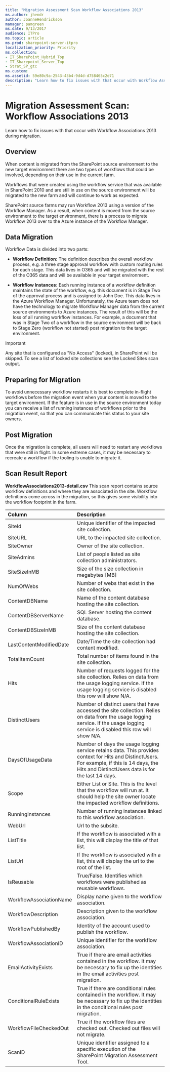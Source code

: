 ```yaml
---
title: "Migration Assessment Scan Workflow Associations 2013"
ms.author: jhendr
author: JoanneHendrickson
manager: pamgreen
ms.date: 9/13/2017
audience: ITPro
ms.topic: article
ms.prod: sharepoint-server-itpro
localization_priority: Priority
ms.collection:
- IT_SharePoint_Hybrid_Top
- IT_Sharepoint_Server_Top
- Strat_SP_gtc
ms.custom:
ms.assetid: 59e80c9a-2543-43b4-9d4d-d758465c2e71
description: "Learn how to fix issues with that occur with Workflow Associations 2013 during migration."
---
```


# Migration Assessment Scan: Workflow Associations 2013

Learn how to fix issues with that occur with Workflow Associations 2013 during migration.
  
## Overview

When content is migrated from the SharePoint source environment to the new target environment there are two types of workflows that could be involved, depending on their use in the current farm.
  
Workflows that were created using the workflow service that was available in SharePoint 2010 and are still in use on the source environment will be migrated to the new farm and will continue to work as expected.
  
SharePoint source farms may run Workflow 2013 using a version of the Workflow Manager. As a result, when content is moved from the source environment to the target environment, there is a process to migrate Workflow 2013 over to the Azure instance of the Workflow Manager.
  
## Data Migration

Workflow Data is divided into two parts:
  
- **Workflow Definition:** The definition describes the overall workflow process, e.g. a three stage approval workflow with custom routing rules for each stage. This data lives in O365 and will be migrated with the rest of the O365 data and will be available in your target environment. 
    
- **Workflow Instances:** Each running instance of a workflow definition maintains the state of the workflow, e.g. this document is in Stage Two of the approval process and is assigned to John Doe. This data lives in the Azure Workflow Manager. Unfortunately, the Azure team does not have the technology to migrate Workflow Manager data from the current source environments to Azure instances. The result of this will be the loss of all running workflow instances. For example, a document that was in Stage Two of a workflow in the source environment will be back to Stage Zero (workflow not started) post migration to the target environment. 
    
> [!IMPORTANT]
> Any site that is configured as "No Access" (locked), in SharePoint will be skipped. To see a list of locked site collections see the Locked Sites scan output. 
  
## Preparing for Migration

To avoid unnecessary workflow restarts it is best to complete in-flight workflows before the migration event when your content is moved to the target environment. If the feature is in use in the source environment today you can receive a list of running instances of workflows prior to the migration event, so that you can communicate this status to your site owners.
  
## Post Migration

Once the migration is complete, all users will need to restart any workflows that were still in flight. In some extreme cases, it may be necessary to recreate a workflow if the tooling is unable to migrate it.
  
## Scan Result Report

 **WorkflowAssociations2013-detail.csv** This scan report contains source workflow definitions and where they are associated in the site. Workflow definitions come across in the migration, so this gives some visibility into the workflow footprint in the farm. 
  
|**Column**|**Description**|
|:-----|:-----|
|SiteId  <br/> |Unique identifier of the impacted site collection.  <br/> |
|SiteURL  <br/> |URL to the impacted site collection.  <br/> |
|SiteOwner  <br/> |Owner of the site collection.  <br/> |
|SiteAdmins  <br/> |List of people listed as site collection administrators.  <br/> |
|SiteSizeInMB  <br/> |Size of the size collection in megabytes [MB]  <br/> |
|NumOfWebs  <br/> |Number of webs that exist in the site collection.  <br/> |
|ContentDBName  <br/> |Name of the content database hosting the site collection.  <br/> |
|ContentDBServerName  <br/> |SQL Server hosting the content database.  <br/> |
|ContentDBSizeInMB  <br/> |Size of the content database hosting the site collection.  <br/> |
|LastContentModifiedDate  <br/> |Date/Time the site collection had content modified.  <br/> |
|TotalItemCount  <br/> |Total number of items found in the site collection.  <br/> |
|Hits  <br/> |Number of requests logged for the site collection. Relies on data from the usage logging service. If the usage logging service is disabled this row will show N/A.  <br/> |
|DistinctUsers  <br/> |Number of distinct users that have accessed the site collection. Relies on data from the usage logging service. If the usage logging service is disabled this row will show N/A.  <br/> |
|DaysOfUsageData  <br/> |Number of days the usage logging service retains data. This provides context for Hits and DistinctUsers. For example, if this is 14 days, the Hits and DistinctUsers data is for the last 14 days.  <br/> |
|Scope  <br/> |Either List or Site. This is the level that the workflow will run at. It should help the site owner locate the impacted workflow definitions.  <br/> |
|RunningInstances  <br/> |Number of running instances linked to this workflow association.  <br/> |
|WebUrl  <br/> |Url to the subsite.  <br/> |
|ListTitle  <br/> |If the workflow is associated with a list, this will display the title of that list.  <br/> |
|ListUrl  <br/> |If the workflow is associated with a list, this will display the url to the root of the list.  <br/> |
|IsReusable  <br/> |True/False. Identifies which workflows were published as reusable workflows.  <br/> |
|WorkflowAssociationName  <br/> |Display name given to the workflow association.  <br/> |
|WorkflowDescription  <br/> |Description given to the workflow association.  <br/> |
|WorkflowPublishedBy  <br/> |Identity of the account used to publish the workflow.  <br/> |
|WorkflowAssociationID  <br/> |Unique identifier for the workflow association.  <br/> |
|EmailActivityExists  <br/> |True if there are email activities contained in the workflow. It may be necessary to fix up the identities in the email activities post migration.  <br/> |
|ConditionalRuleExists  <br/> |True if there are conditional rules contained in the workflow. It may be necessary to fix up the identities in the conditional rules post migration.  <br/> |
|WorkflowFileCheckedOut  <br/> |True if the workflow files are checked out. Checked out files will not migrate.  <br/> |
|ScanID  <br/> |Unique identifier assigned to a specific execution of the SharePoint Migration Assessment Tool.  <br/> |
   

